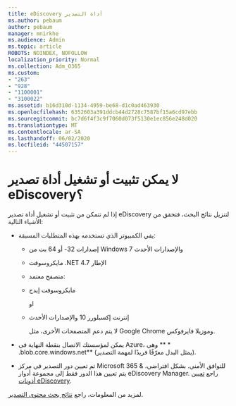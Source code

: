 ```yaml
---
title: eDiscovery أداة التصدير
ms.author: pebaum
author: pebaum
manager: mnirkhe
ms.audience: Admin
ms.topic: article
ROBOTS: NOINDEX, NOFOLLOW
localization_priority: Normal
ms.collection: Adm_O365
ms.custom:
- "263"
- "928"
- "1100001"
- "3100022"
ms.assetid: b16d310d-1134-4959-be68-d1c0ad463930
ms.openlocfilehash: 6352603a391ddcb44d2728c7587bf15a6cd97ebb
ms.sourcegitcommit: bc7d6f4f3c9f7060d073f5130e1ec856e248d020
ms.translationtype: MT
ms.contentlocale: ar-SA
ms.lasthandoff: 06/02/2020
ms.locfileid: "44507157"
---
```

# <a name="cant-install-or-run-the-ediscovery-export-tool"></a>لا يمكن تثبيت أو تشغيل أداة تصدير eDiscovery؟

إذا لم تتمكن من تثبيت أو تشغيل أداة تصدير eDiscovery لتنزيل نتائج البحث، فتحقق من الأشياء التالية:
  
- يفي الكمبيوتر الذي تستخدمه بهذه المتطلبات المسبقة:

  - إصدارات 32- أو 64 بت من Windows 7 والإصدارات الأحدث

  - مايكروسوفت .NET الإطار 4.7

  - متصفح معتمد:

  - مايكروسوفت إيدج

    او

  - إنترنت إكسبلورر 10 والإصدارات الأحدث

    لا يتم دعم المتصفحات الأخرى، مثل Google Chrome وموزيلا فايرفوكس.

- يمكن لمؤسستك الاتصال بنقطة النهاية في Azure، وهي ** \* .blob.core.windows.net** (يمثل البدل معرّفًا فريدًا لمهمة التصدير).

- تم تعيين دور التصدير في مركز Microsoft 365 &amp; للتوافق الأمني. بشكل افتراضي، يتم تعيين هذا الدور فقط إلى مجموعة أدوار eDiscovery Manager. راجع [تعيين أذونات eDiscovery](https://docs.microsoft.com/microsoft-365/compliance/assign-ediscovery-permissions).

لمزيد من المعلومات، راجع [نتائج بحث محتوى التصدير](https://docs.microsoft.com/microsoft-365/compliance/export-search-results).
  